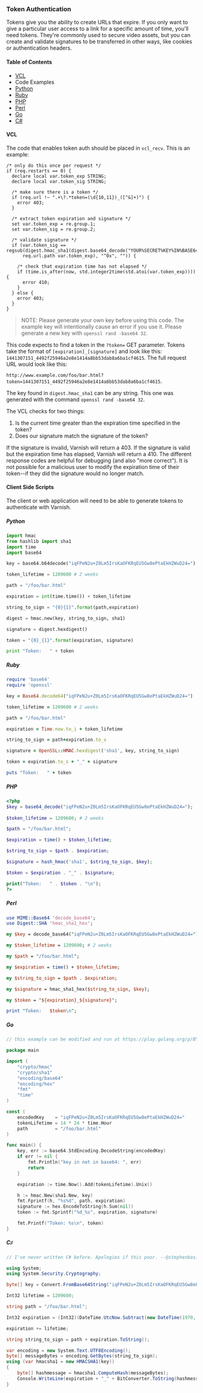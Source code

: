 ### Token Authentication

Tokens give you the ability to create URLs that expire. If you only want to give a particular user access to a link for a specific amount of time, you'll need tokens. They're commonly used to secure video assets, but you can create and validate signatures to be transferred in other ways, like cookies or authentication headers.

#### Table of Contents
* [VCL](#vcl)
* Code Examples
 * [Python](#python)
 * [Ruby](#ruby)
 * [PHP](#php)
 * [Perl](#perl)
 * [Go](#go)
 * [C#](#c)

#### VCL

The code that enables token auth should be placed in `vcl_recv`. This is an example:

```vcl
/* only do this once per request */
if (req.restarts == 0) {
  declare local var.token_exp STRING;
  declare local var.token_sig STRING;

  /* make sure there is a token */
  if (req.url !~ ".+\?.*token=(\d{10,11})_([^&]+)") {
    error 403;
  }

  /* extract token expiration and signature */
  set var.token_exp = re.group.1;
  set var.token_sig = re.group.2;

  /* validate signature */
  if (var.token_sig == regsub(digest.hmac_sha1(digest.base64_decode("YOUR%SECRET%KEY%IN%BASE64%HERE"),
      req.url.path var.token_exp), "^0x", "")) {

    /* check that expiration time has not elapsed */
    if (time.is_after(now, std.integer2time(std.atoi(var.token_exp)))) {
      error 410;
    }
  } else {
    error 403;
  }
}
```

> NOTE: Please generate your own key before using this code. The example key will intentionally cause an error if you use it. Please generate a new key with `openssl rand -base64 32`.

This code expects to find a token in the `?token=` GET parameter. Tokens take the format of `[expiration]_[signature]` and look like this: `1441307151_4492f25946a2e8e1414a8bb53dab8a6ba1cf4615`. The full request URL would look like this: 

`http://www.example.com/foo/bar.html?token=1441307151_4492f25946a2e8e1414a8bb53dab8a6ba1cf4615`.

The key found in `digest.hmac_sha1` can be any string. This one was generated with the command `openssl rand -base64 32`.

The VCL checks for two things:

 1. Is the current time greater than the expiration time specified in the token?
 2. Does our signature match the signature of the token?

If the signature is invalid, Varnish will return a 403. If the signature is valid but the expiration time has elapsed, Varnish will return a 410. The different response codes are helpful for debugging (and also "more correct"). It is not possible for a malicious user to modify the expiration time of their token--if they did the signature would no longer match. 

#### Client Side Scripts

The client or web application will need to be able to generate tokens to authenticate with Varnish. 

##### Python

```python
import hmac
from hashlib import sha1
import time
import base64

key = base64.b64decode("iqFPeN2u+Z0Lm5IrsKaOFKRqEU5Gw8ePtaEkHZWuD24=")

token_lifetime = 1209600 # 2 weeks

path = "/foo/bar.html"

expiration = int(time.time()) + token_lifetime

string_to_sign = "{0}{1}".format(path,expiration)

digest = hmac.new(key, string_to_sign, sha1)

signature = digest.hexdigest() 

token = "{0}_{1}".format(expiration, signature)

print "Token:   " + token
```

##### Ruby

```ruby
require 'base64'
require 'openssl' 

key = Base64.decode64("iqFPeN2u+Z0Lm5IrsKaOFKRqEU5Gw8ePtaEkHZWuD24=")

token_lifetime = 1209600 # 2 weeks

path = "/foo/bar.html"

expiration = Time.now.to_i + token_lifetime

string_to_sign = path+expiration.to_s

signature = OpenSSL::HMAC.hexdigest('sha1', key, string_to_sign)

token = expiration.to_s + "_" + signature

puts "Token:   " + token
```

##### PHP

```php
<?php
$key = base64_decode("iqFPeN2u+Z0Lm5IrsKaOFKRqEU5Gw8ePtaEkHZWuD24=");
 
$token_lifetime = 1209600; # 2 weeks

$path = "/foo/bar.html";

$expiration = time() + $token_lifetime;

$string_to_sign = $path . $expiration;

$signature = hash_hmac('sha1', $string_to_sign, $key);

$token = $expiration . "_" . $signature;

print("Token:   " . $token . "\n");
?>
```

##### Perl

```perl
use MIME::Base64 'decode_base64';
use Digest::SHA 'hmac_sha1_hex';

my $key = decode_base64("iqFPeN2u+Z0Lm5IrsKaOFKRqEU5Gw8ePtaEkHZWuD24=");

my $token_lifetime = 1209600; # 2 weeks

my $path = "/foo/bar.html";

my $expiration = time() + $token_lifetime;

my $string_to_sign = $path . $expiration;

my $signature = hmac_sha1_hex($string_to_sign, $key);

my $token = "${expiration}_${signature}";

print "Token:   $token\n";
```

##### Go

```go
// this example can be modified and run at https://play.golang.org/p/BYXqllJy_J

package main

import (
    "crypto/hmac"
    "crypto/sha1"
    "encoding/base64"
    "encoding/hex"
    "fmt"
    "time"
)

const (
    encodedKey    = "iqFPeN2u+Z0Lm5IrsKaOFKRqEU5Gw8ePtaEkHZWuD24="
    tokenLifetime = 14 * 24 * time.Hour
    path          = "/foo/bar.html"
)

func main() {
    key, err := base64.StdEncoding.DecodeString(encodedKey)
    if err != nil {
        fmt.Println("key in not in base64: ", err)
        return
    }

    expiration := time.Now().Add(tokenLifetime).Unix()

    h := hmac.New(sha1.New, key)
    fmt.Fprintf(h, "%s%d", path, expiration)
    signature := hex.EncodeToString(h.Sum(nil))
    token := fmt.Sprintf("%d_%s", expiration, signature)

    fmt.Printf("Token: %s\n", token)
}
```

##### C♯

```csharp
// I've never written C# before. Apologies if this poor. --@stephenbasile

using System;
using System.Security.Cryptography;

byte[] key = Convert.FromBase64String("iqFPeN2u+Z0Lm5IrsKaOFKRqEU5Gw8ePtaEkHZWuD24=");

Int32 lifetime = 1209600;

string path = "/foo/bar.html";

Int32 expiration = (Int32)(DateTime.UtcNow.Subtract(new DateTime(1970, 1, 1))).TotalSeconds;

expiration += lifetime;

string string_to_sign = path + expiration.ToString();

var encoding = new System.Text.UTF8Encoding();
byte[] messageBytes = encoding.GetBytes(string_to_sign);
using (var hmacsha1 = new HMACSHA1(key))
{
	byte[] hashmessage = hmacsha1.ComputeHash(messageBytes);
	Console.WriteLine(expiration + "_" + BitConverter.ToString(hashmessage).Replace("-", string.Empty).ToLower());
}
```

